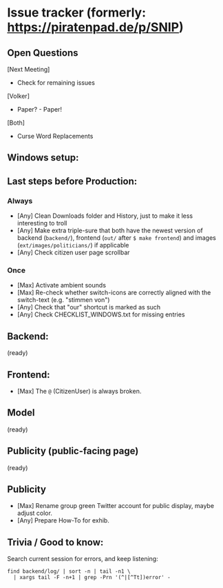 # Issue tracker (formerly: https://piratenpad.de/p/SNIP)

## Open Questions

[Next Meeting]
- Check for remaining issues

[Volker]
- Paper? - Paper!

[Both]
- Curse Word Replacements

## Windows setup:

## Last steps before Production:

### Always

- [Any] Clean Downloads folder and History, just to make it less interesting to troll
- [Any] Make extra triple-sure that both have the newest version of backend (`backend/`),
        frontend (`out/` after `$ make frontend`) and images (`ext/images/politicians/`) if applicable
- [Any] Check citizen user page scrollbar

### Once

- [Max] Activate ambient sounds
- [Max] Re-check whether switch-icons are correctly aligned with the switch-text (e.g. "stimmen von")
- [Any] Check that "our" shortcut is marked as such
- [Any] Check CHECKLIST_WINDOWS.txt for missing entries

## Backend:

(ready)

## Frontend:

- [Max] The `@` (CitizenUser) is always broken.

## Model

(ready)

## Publicity (public-facing page)

(ready)

## Publicity

- [Max] Rename group green Twitter account for public display, maybe adjust color.
- [Any] Prepare How-To for exhib.

## Trivia / Good to know:

Search current session for errors, and keep listening:

    find backend/log/ | sort -n | tail -n1 \
      | xargs tail -F -n+1 | grep -Prn '(^|[^Tt])error' -
